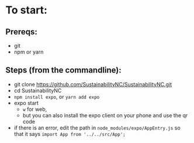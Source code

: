 # To start:
## Prereqs:
- git
- npm or yarn

## Steps (from the commandline):
- git clone https://github.com/SustainabilityNC/SustainabilityNC.git
- cd SustainabilityNC
- `npm install expo`, or `yarn add expo`
- expo start
	- `w` for web,
	- but you can also install the expo client on your phone and use the qr code
- if there is an error, edit the path in `node_modules/expo/AppEntry.js` so that it says `import App from '../../src/App';`

